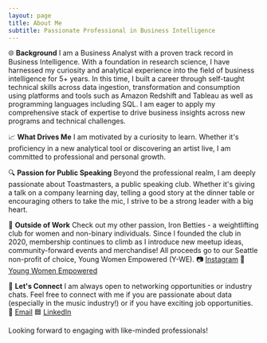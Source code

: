 ```yaml
---
layout: page
title: About Me
subtitle: Passionate Professional in Business Intelligence
---
```


🌐 **Background**
I am a Business Analyst with a proven track record in Business Intelligence. With a foundation in research science, I have harnessed my curiosity and analytical experience into the field of business intelligence for 5+ years. In this time, I built a career through self-taught technical skills across data ingestion, transformation and consumption using platforms and tools such as Amazon Redshift and Tableau as well as programming languages including SQL. I am eager to apply my comprehensive stack of expertise to drive business insights across new programs and technical challenges.

📈 **What Drives Me**
I am motivated by a curiosity to learn. Whether it's proficiency in a new analytical tool or discovering an artist live, I am committed to professional and personal growth.

🔍 **Passion for Public Speaking**
Beyond the professional realm, I am deeply passionate about Toastmasters, a public speaking club. Whether it's giving a talk on a company learning day, telling a good story at the dinner table or encouraging others to take the mic, I strive to be a strong leader with a big heart.

💪 **Outside of Work**
Check out my other passion, Iron Betties - a weightlifting club for women and non-binary individuals.
Since I founded the club in 2020, membership continues to climb as I introduce new meetup ideas, community-forward events and merchandise! All proceeds go to our Seattle non-profit of choice, Young Women Empowered (Y-WE).
📷 [Instagram](https://www.instagram.com/ironbetties/)
💛 [Young Women Empowered](https://youngwomenempowered.org/)

💬 **Let's Connect**
I am always open to networking opportunities or industry chats. Feel free to connect with me if you are passionate about data (especially in the music industry!) or if you have exciting job opportunities.
📩 [Email](mailto:bianca.liebhaber@gmail.com)
🟦 [LinkedIn](https://www.linkedin.com/in/biancaliebhaber/)

Looking forward to engaging with like-minded professionals!
